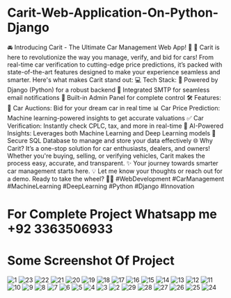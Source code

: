 # Carit-Web-Application-On-Python-Django
🚘 Introducing Carit - The Ultimate Car Management Web App! 🚀
🌟 Carit is here to revolutionize the way you manage, verify, and bid for cars! From real-time car verification to cutting-edge price predictions, it’s packed with state-of-the-art features designed to make your experience seamless and smarter. Here's what makes Carit stand out:
💻 Tech Stack:
🔹 Powered by Django (Python) for a robust backend
🔹 Integrated SMTP for seamless email notifications
🔹 Built-in Admin Panel for complete control
🛠️ Features:
🚗 Car Auctions: Bid for your dream car in real time
📊 Car Price Prediction: Machine learning-powered insights to get accurate valuations
✅ Car Verification: Instantly check CPLC, tax, and more in real-time
🧠 AI-Powered Insights: Leverages both Machine Learning and Deep Learning models
📂 Secure SQL Database to manage and store your data effectively
🌐 Why Carit?
It’s a one-stop solution for car enthusiasts, dealers, and owners! Whether you're buying, selling, or verifying vehicles, Carit makes the process easy, accurate, and transparent.
✨ Your journey towards smarter car management starts here.
💡 Let me know your thoughts or reach out for a demo. Ready to take the wheel? 🚗💨
#WebDevelopment #CarManagement #MachineLearning #DeepLearning #Python #Django #Innovation

# For Complete Project Whatsapp me +92 3363506933

# Some Screenshot Of Project
![1](https://github.com/user-attachments/assets/640f131d-e2b9-4796-9796-ff90c953964f)
![23](https://github.com/user-attachments/assets/6c68cf66-3e41-4b23-b71b-e4a190b859a4)
![22](https://github.com/user-attachments/assets/e03bc9a5-a88f-4ca1-a6b5-6dbf7df3f978)
![21](https://github.com/user-attachments/assets/a7f62e1c-dbbc-4f13-977a-8a149344fe10)
![20](https://github.com/user-attachments/assets/dd52214f-d59d-42a9-b5b0-b3f12d44aae0)
![19](https://github.com/user-attachments/assets/ab70b407-fbed-43ea-ac89-069f1af8352d)
![18](https://github.com/user-attachments/assets/7e55a200-1eb4-460a-8bfb-b2f36c9587aa)
![17](https://github.com/user-attachments/assets/559cbfbb-a47c-427b-af01-2a09eeabb6a5)
![16](https://github.com/user-attachments/assets/aa00eece-4e75-482e-b2e4-3641beb9c8d3)
![15](https://github.com/user-attachments/assets/2d6576ff-2c03-45d8-b99f-872ac78bd2e1)
![14](https://github.com/user-attachments/assets/db5c0f59-f648-4a7f-8f2b-b43e4238f172)
![13](https://github.com/user-attachments/assets/afcd4cd8-851b-44da-b88c-697e05ff9c6a)
![12](https://github.com/user-attachments/assets/32b30ec8-78fd-48ff-b998-d13aa1685bb9)
![11](https://github.com/user-attachments/assets/75e15773-3b1f-401e-a815-9cc8b3810524)
![10](https://github.com/user-attachments/assets/58416955-84e6-4fa0-9933-6fe4368d0713)
![9](https://github.com/user-attachments/assets/7e2a35f8-0921-4f16-a140-3eed862aae2f)
![8](https://github.com/user-attachments/assets/72119268-ebd1-46dc-8abc-9d7f2fb4a986)
![7](https://github.com/user-attachments/assets/3079fbe6-ed6f-4cc7-8211-84d32795c201)
![6](https://github.com/user-attachments/assets/fe9f6850-e6f9-468f-864f-8776c84190c3)
![5](https://github.com/user-attachments/assets/ec5ec968-538b-4c2e-99bf-5c8446a38248)
![4](https://github.com/user-attachments/assets/970e4f8c-5ca5-4927-b3d7-e471326d9b42)
![3](https://github.com/user-attachments/assets/7780a489-01e6-4ce6-bb97-3057f41cb29a)
![2](https://github.com/user-attachments/assets/e1f4f6d7-7d79-4fd3-a24c-53a81b80005b)
![29](https://github.com/user-attachments/assets/be6527ee-12f8-47fa-8ad4-705a322ed33e)
![28](https://github.com/user-attachments/assets/dd6a4822-3bd8-4f27-b6b1-70d0250efad6)
![27](https://github.com/user-attachments/assets/2c11dadd-673a-438b-a837-78379377a254)
![26](https://github.com/user-attachments/assets/62395238-9e33-40b6-8a05-2a2c2487a31d)
![25](https://github.com/user-attachments/assets/2b828283-eb5d-4e13-9849-32bc60cb82b0)
![24](https://github.com/user-attachments/assets/d1b268b2-2e93-4b5d-b0b9-e32b7d0e80f4)
